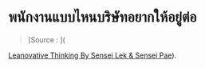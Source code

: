 พนักงานแบบไหนบริษัทอยากให้อยู่ต่อ
===



> [Source : ]([](https://www.facebook.com/1731990490387460/photos/2170661093187062/)



[Leanovative Thinking By Sensei Lek & Sensei Pae](https://www.facebook.com/LeanovativeThinking/)).
<!--stackedit_data:
eyJoaXN0b3J5IjpbLTIwNTU4MDkxMjhdfQ==
-->